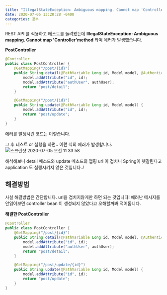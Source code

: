 ```yaml
---
title: "IllegalStateException: Ambiguous mapping. Cannot map 'Controller'method"     
date: 2020-07-05 13:20:28 -0400
categories: 공부
---
```


REST API 를 적용하고 테스트를 돌려봤는데 **IllegalStateException: Ambiguous mapping. Cannot map 'Controller'method** 라며
에러가 발생했습니다.

**PostController**
```java
@Controller
public class PostController {
    @GetMapping("/post/{id}")
    public String detail(@PathVariable Long id, Model model, @AuthenticationPrincipal AuthUser authUser) {
        model.addAttribute("id", id);
        model.addAttribute("authUser", authUser);
        return "post/detail";
    }

    @GetMapping("/post/{id}")
    public String update(@PathVariable Long id, Model model) {
        model.addAttribute("id", id);
        return "post/update";
    }
}
```
에러를 발생시킨 코드는 이렇습니다.

그 후 테스트 or 실행을 하면.. 이런 식의 에러가 발생합니다.
![스크린샷 2020-07-05 오전 11 33 58](https://user-images.githubusercontent.com/45488643/86524296-c6aef680-beb3-11ea-8993-9321ebbf8e3a.png)

해석해보니 detail 메소드와 update 메소드의 맵핑 url 이 겹치니 Spring이 헷갈린다고 application 도 실행시키지 않은 것입니다..!

## 해결방법

사실 해결방법은 간단합니다. url을 겹치지않게만 하면 되는 것입니다! 에러난 메시지를 안읽어보면 controller bean 이 생성되지 않았다고 오해할까봐 적어둡니다.


**해결한 PostController**
```java
@Controller
public class PostController {
    @GetMapping("/post/{id}")
    public String detail(@PathVariable Long id, Model model, @AuthenticationPrincipal AuthUser authUser) {
        model.addAttribute("id", id);
        model.addAttribute("authUser", authUser);
        return "post/detail";
    }

    @GetMapping("/post/update/{id}")
    public String update(@PathVariable Long id, Model model) {
        model.addAttribute("id", id);
        return "post/update";
    }
}
```
